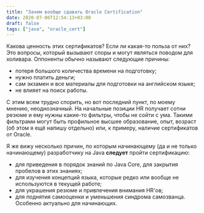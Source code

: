 ```yaml
---
title: "Зачем вообще сдавать Oracle Certification"
date: 2020-07-06T12:54:13+03:00
draft: false
tags: ["java", "oracle_cert"]
---
```


Какова ценность этих сертификатов? Если ли какая-то польза от них? Это вопросы, который вызывают споры и могут являться поводом для холивара.
Оппоненты обычно называют следующие причины:
* потеря большого количества времени на подготовку;
* нужно платить деньги;
* сам экзамен и все материалы для подготовки на английском языке;
* не влияет на поиск работы.

С этим всем трудно спорить, но вот последний пункт, по моему мнению, неоднозначный. На начальные позиции HR получает сотни резюме и ему нужны какие-то фильтры, чтобы не сойти с ума. Такими фильтрами могут быть профильное высшее образование, опыт, возраст (об этом я ещё напишу отдельно) или, к примеру, наличие сертификатов от Oracle.

Я же вижу несколько причин, по которым начинающему (да и не только начинающему) разработчику на Java **следует** пройти сертификацию:
* для приведения в порядок знаний по Java Core, для закрытия пробелов в этих знаниях;
* для изучения концепций языка, которые редко или вообще не используются в текущей работе;
* для украшения резюме и привлечения внимания HR'ов;
* для поднятия самооценки и уменьшения синдрома самозванца. Особенно актуально для начинающих.
